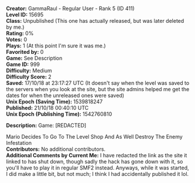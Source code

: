 **Creator:** GammaRaul - Regular User - Rank 5 (ID 411) <br>
**Level ID:** 15695 <br>
**Class:** Unpublished (This one has actually released, but was later deleted by me.) <br>
**Rating:** 0% <br>
**Votes:** 0 <br>
**Plays:** 1 (At this point I'm sure it was me.) <br>
**Favorited by:** 0 <br>
**Game:** See Description <br>
**Game ID:** 999 <br>
**Difficulty:** Medium <br>
**Difficulty Score:** 2 <br>
**Saved:** 17/10/18 at 23:17:27 UTC (It doesn't say when the level was saved to the servers when you look at the site, but the site admins helped me get the dates for when the unreleased ones were saved) <br>
**Unix Epoch (Saving Time):** 1539818247 <br>
**Published:** 21/10/18 00:40:10 UTC <br>
**Unix Epoch (Publishing Time):** 1542760810

**Description:** Game: [REDACTED]

Mario Decides To Go To The Level Shop And As Well Destroy The Enemy Infestation <br>
**Contributors:** No additional contributors. <br>
**Additional Comments by Current Me:** I have redacted the link as the site it linked to has shut down, though sadly the hack has gone down with it, so you'll have to play it in regular SMF2 instead. Anyways, while it was started, I did make a little bit, but not much; I think I had accidentally published it lol.
